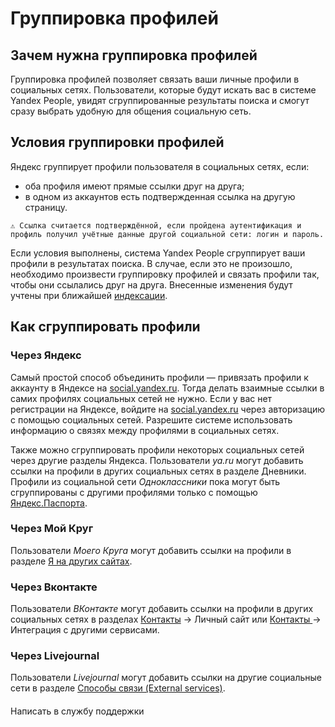﻿# Группировка профилей 


## Зачем нужна группировка профилей

Группировка профилей позволяет связать ваши личные профили в социальных сетях. Пользователи, которые будут искать вас в системе Yandex People, увидят сгруппированные результаты поиска и смогут сразу выбрать удобную для общения социальную сеть. 


## Условия группировки профилей 

Яндекс группирует профили пользователя в социальных сетях, если: 


* оба профиля имеют прямые ссылки друг на друга;
* в одном из аккаунтов есть подтвержденная ссылка на другую страницу.


`⚠ Ссылка считается подтверждённой, если пройдена аутентификация и профиль получил учётные данные другой социальной сети: логин и пароль.`


Если условия выполнены, система Yandex People сгруппирует ваши профили в результатах поиска. В случае, если это не произошло, необходимо произвести группировку профилей и связать профили так, чтобы они ссылались друг на друга. Внесенные изменения будут учтены при ближайшей [индексации](https://yandex.ru/support/webmaster/recommendations/indexing.html). 


## Как сгруппировать профили


### Через Яндекс

Самый простой способ объединить профили — привязать профили к аккаунту в Яндексе на [social.yandex.ru](https://passport.yandex.ru/profile/social). Тогда делать взаимные ссылки в самих профилях социальных сетей не нужно. Если у вас нет регистрации на Яндексе, войдите на [social.yandex.ru](https://passport.yandex.ru/profile/social) через авторизацию с помощью социальных сетей. Разрешите системе использовать информацию о связях между профилями в социальных сетях. 



Также можно сгруппировать профили некоторых социальных сетей через другие разделы Яндекса. Пользователи *ya.ru* могут добавить ссылки на профили в других социальных сетях в разделе Дневники. Профили из социальной сети *Одноклассники* пока могут быть сгруппированы с другими профилями только с помощью [Яндекс.Паспорта](https://passport.yandex.ru/profile/social). 


### Через Мой Круг

Пользователи *Моего Круга* могут добавить ссылки на профили в разделе [Я на других сайтах](http://moikrug.ru/master/profile/sites/). 


### Через Вконтакте

Пользователи *ВКонтакте* могут добавить ссылки на профили в других социальных сетях в разделах [Контакты](http://vk.com/edit?act=contacts) → Личный сайт или [Контакты ](http://vk.com/edit?act=contacts)→ Интеграция с другими сервисами. 


### Через Livejournal 

Пользователи *Livejournal* могут добавить ссылки на другие социальные сети в разделе [Способы связи (External services)](https://www.livejournal.com/manage/settings/?cat=extensions).

####
Написать в службу поддержки
